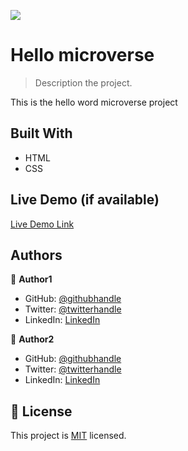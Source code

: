 ![](https://img.shields.io/badge/Microverse-blueviolet)

# Hello microverse

> Description the project.

This is the hello word microverse project

## Built With

- HTML
- CSS

## Live Demo (if available)

[Live Demo Link](https://livedemo.com)


## Authors

👤 **Author1**

- GitHub: [@githubhandle](https://github.com/githubhandle)
- Twitter: [@twitterhandle](https://twitter.com/twitterhandle)
- LinkedIn: [LinkedIn](https://linkedin.com/in/linkedinhandle)

👤 **Author2**

- GitHub: [@githubhandle](https://github.com/githubhandle)
- Twitter: [@twitterhandle](https://twitter.com/twitterhandle)
- LinkedIn: [LinkedIn](https://linkedin.com/in/linkedinhandle)

## 📝 License

This project is [MIT](./MIT.md) licensed.
